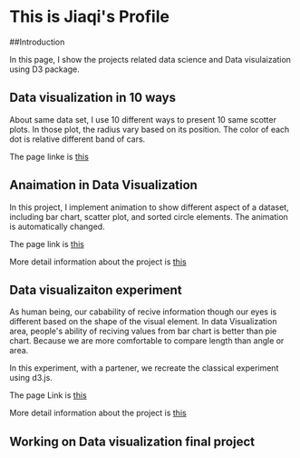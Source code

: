 # This is Jiaqi's Profile

##Introduction

In this page, I show the projects related data science and Data visulaization using D3 package. 

## Data visualization in 10 ways
About same data set, I use 10 different ways to present 10 same scotter plots. In those plot, the radius vary based on its position. The color of each dot is relative different band of cars. 

The page linke is [this](https://github.com/molianlaoda/02-DataVis-10ways)

## Anaimation in Data Visualization

In this project, I implement animation to show different aspect of a dataset, including bar chart, scatter plot, and sorted circle elements. The animation is automatically changed. 

The page link is [this](https://molianlaoda.github.io/03-Animation/)

More detail information about the project is [this](https://github.com/molianlaoda/03-Animation)

## Data visualizaiton experiment

As human being, our cabability of recive information though our eyes is different based on the shape of the visual element. In data Visualization area, people's ability of reciving values from bar chart is better than pie chart. Because we are more comfortable to compare length than angle or area. 

In this experiment, with a partener, we recreate the classical experiment using d3.js. 

The page Link is [this](https://1nfo.github.io/04-Experiment/)

More detail information about the project is [this](https://github.com/1nfo/04-Experiment)

## Working on Data visualization final project